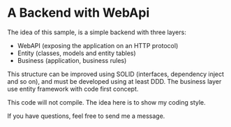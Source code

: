 # A Backend with WebApi

The idea of this sample, is a simple backend with three layers:

- WebAPI (exposing the application on an HTTP protocol)
- Entity (classes, models and entity tables)
- Business (application, business rules)

This structure can be improved using SOLID (interfaces, dependency inject and so on), and must be developed using at least DDD.
The business layer use entity framework with code first concept.

This code will not compile.
The idea here is to show my coding style.

If you have questions, feel free to send me a message.
